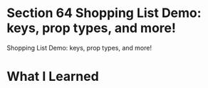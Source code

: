 # Section 64 Shopping List Demo: keys, prop types, and more!

Shopping List Demo: keys, prop types, and more!

# What I Learned
